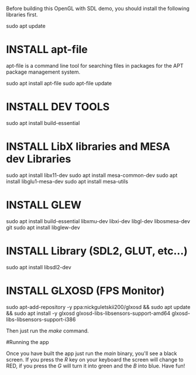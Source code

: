 Before building this  OpenGL with SDL demo, you should install the following libraries first.

sudo apt update

# INSTALL apt-file

apt-file is a command line tool for searching files in packages for the APT package management system.

sudo apt install apt-file
sudo apt-file update

# INSTALL DEV TOOLS
sudo apt install build-essential

# INSTALL LibX libraries and MESA dev Libraries
sudo apt install libx11-dev
sudo apt install mesa-common-dev
sudo apt install libglu1-mesa-dev
sudo apt install mesa-utils

# INSTALL GLEW
sudo apt install build-essential libxmu-dev libxi-dev libgl-dev libosmesa-dev git
sudo apt install libglew-dev

# INSTALL Library (SDL2, GLUT, etc...)
sudo apt install libsdl2-dev

# INSTALL GLXOSD (FPS Monitor)
sudo apt-add-repository -y ppa:nickguletskii200/glxosd && sudo apt update && sudo apt install -y glxosd glxosd-libs-libsensors-support-amd64 glxosd-libs-libsensors-support-i386

Then just run the *make* command.

#Running the app

Once you have built the app just run the *main* binary, you'll see a black screen. If you press the *R* key on your keyboard the screen will change to RED, if you press the *G* will turn it into green and the *B* into blue.
Have fun!
